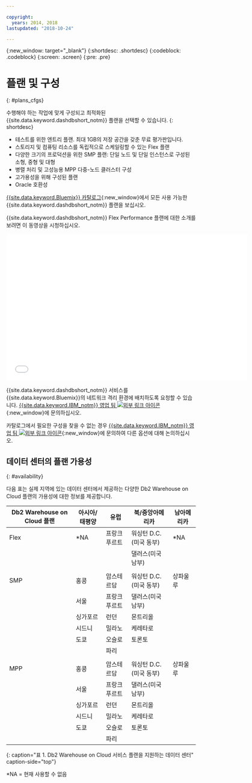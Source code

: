 ```yaml
---

copyright:
  years: 2014, 2018
lastupdated: "2018-10-24"

---
```


<!-- Attribute definitions --> 
{:new_window: target="_blank"}
{:shortdesc: .shortdesc}
{:codeblock: .codeblock}
{:screen: .screen}
{:pre: .pre}

# 플랜 및 구성
{: #plans_cfgs}

수행해야 하는 작업에 맞게 구성되고 최적화된 {{site.data.keyword.dashdbshort_notm}} 플랜을 선택할 수 있습니다.
{: shortdesc}

   * 테스트를 위한 엔트리 플랜. 최대 1GB의 저장 공간을 갖춘 무료 평가판입니다.
   * 스토리지 및 컴퓨팅 리소스를 독립적으로 스케일링할 수 있는 Flex 플랜
   * 다양한 크기의 프로덕션을 위한 SMP 플랜: 단일 노드 및 단일 인스턴스로 구성된 소형, 중형 및 대형
   * 병렬 처리 및 고성능용 MPP 다중-노드 클러스터 구성
   * 고가용성을 위해 구성된 플랜
   * Oracle 호환성

[{{site.data.keyword.Bluemix}} 카탈로그](https://console.bluemix.net/catalog/services/db2-warehouse){:new_window}에서 모든 사용 가능한 {{site.data.keyword.dashdbshort_notm}} 플랜을 보십시오.
<!--   * Plans configured for data warehouse and online analytical processing (OLAP) workloads: [{{site.data.keyword.dashdbshort_notm}}](https://console.bluemix.net/catalog/services/db2-warehouse){:new_window} -->
<!--   * Plans configured for high-speed, transactional processing (OLTP): [{{site.data.keyword.dashdbshort_notm}} for Transactions](https://console.ng.bluemix.net/catalog/services/dashdb-for-transactions-sql-database){:new_window} -->

{{site.data.keyword.dashdbshort_notm}} Flex Performance 플랜에 대한 소개를 보려면 이 동영상을 시청하십시오.

<iframe class="embed-responsive-item" id="youtubeplayer" title="Cognos Analytics에서 연결 작성" type="text/html" width="640" height="390" src="//www.youtube.com/embed/59PKSnzNQAg?rel=0" frameborder="0" webkitallowfullscreen mozallowfullscreen allowfullscreen> </iframe>

{{site.data.keyword.dashdbshort_notm}} 서비스를 {{site.data.keyword.Bluemix}}의 네트워크 격리 환경에 배치하도록 요청할 수 있습니다. [{{site.data.keyword.IBM_notm}} 영업 팀 ![외부 링크 아이콘](../../icons/launch-glyph.svg "외부 링크 아이콘")](https://www.ibm.com/connect/ibm/us/en/?lnk=fcw){:new_window}에 문의하십시오.

카탈로그에서 필요한 구성을 찾을 수 없는 경우 [{{site.data.keyword.IBM_notm}} 영업 팀 ![외부 링크 아이콘](../../icons/launch-glyph.svg "외부 링크 아이콘")](https://www.ibm.com/connect/ibm/us/en/?lnk=fcw){:new_window}에 문의하여 다른 옵션에 대해 논의하십시오.

## 데이터 센터의 플랜 가용성
{: #availability}

다음 표는 실제 지역에 있는 데이터 센터에서 제공하는 다양한 Db2 Warehouse on Cloud 플랜의 가용성에 대한 정보를 제공합니다.

| Db2 Warehouse on Cloud 플랜 | 아시아/태평양 | 유럽    | 북/중앙아메리카     | 남아메리카 |
|------------------------------|--------------|-----------|-----------------------    |---------------|
| Flex                         | *NA          | 프랑크푸르트 | 워싱턴 D.C.(미국 동부) | *NA           |
|                              |              |           | 댈러스(미국 남부)         |               |  
|      |||||
| SMP                          | 홍콩    | 암스테르담 | 워싱턴 D.C.(미국 동부) | 상파울루     |
|                              | 서울        | 프랑크푸르트 | 댈러스(미국 남부)         |               | 
|                              | 싱가포르    | 런던    | 몬트리올                  |               | 
|                              | 시드니       | 밀라노     | 케레타로                 |               | 
|                              | 도쿄        | 오슬로      | 토론토                   |               | 
|                              |              | 파리     |                           |               |
|      |||||
| MPP                          | 홍콩    | 암스테르담 | 워싱턴 D.C.(미국 동부) | 상파울루     |
|                              | 서울        | 프랑크푸르트 | 댈러스(미국 남부)         |               | 
|                              | 싱가포르    | 런던    | 몬트리올                  |               | 
|                              | 시드니       | 밀라노     | 케레타로                 |               | 
|                              | 도쿄        | 오슬로      | 토론토                   |               | 
|                              |              | 파리     |                           |               |
{: caption="표 1. Db2 Warehouse on Cloud 서비스 플랜을 지원하는 데이터 센터" caption-side="top"}

*NA = 현재 사용할 수 없음




